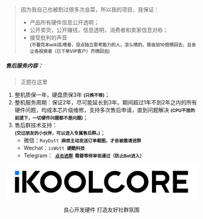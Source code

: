 > 因为我自己也被割过很多次韭菜，所以我的项目，我保证：
>
> - 产品所有硬件信息公开透明；
> - 公开卖货，公开赚钱，信息透明，消费者和卖家信息对称；
> - 接受批判的声音<BR> **<small>(不看完本wiki乱喷者，没点独立思考能力的人，怎么喷的，我会加10倍喷回去，且会让各投资者（已下单VIP客户）齐喷回去)</small>**



##### 售后服务内容：

> 正题在这里

1. 整机质保一年，硬盘质保3年  **<small>(只换不修)</small>**；
2. 整机服务周期：保证2年，尽可能延长到3年。期间超过1年不到2年之内的所有硬件问题，均成本芯片级维修，支持多次售后申请，直到问题解决 **<small>(CPU不挂的前提下，一切硬件问题都不是问题)</small>**；
3. 售后群技术支持：<br> **<small>(交过朋友的小伙伴，可以进入专属售后群。)</small>**；
   - 微信：`RoyDutt` **<small> 麻烦主动发送订单截图，才会被邀请进群</small>**
   - Wechat：`isWott`  **<small> 硬酷科技</small>**
   - Telegram： **<small> [点击进群](https://t.me/+5DJxkY8ZB-kzNzRl)  需要等待审核通过（防止Bot进入）</small>**

![](..\images\iKoolCore.png)

<center>良心开发硬件 打造友好社群氛围</center>

